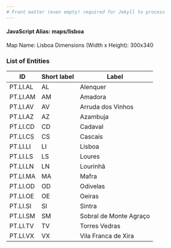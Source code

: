 ```yaml
---
# Front matter (even empty) required for Jekyll to process
---
```


#### JavaScript Alias: maps/lisboa

Map Name: Lisboa
Dimensions (Width x Height): 300x340





### List of Entities

ID | Short label | Label
---|---|---|
PT.LI.AL|AL|Alenquer
PT.LI.AM|AM|Amadora
PT.LI.AV|AV|Arruda dos Vinhos
PT.LI.AZ|AZ|Azambuja
PT.LI.CD|CD|Cadaval
PT.LI.CS|CS|Cascais
PT.LI.LI|LI|Lisboa
PT.LI.LS|LS|Loures
PT.LI.LN|LN|Lourinhã
PT.LI.MA|MA|Mafra
PT.LI.OD|OD|Odivelas
PT.LI.OE|OE|Oeiras
PT.LI.SI|SI|Sintra
PT.LI.SM|SM|Sobral de Monte Agraço
PT.LI.TV|TV|Torres Vedras
PT.LI.VX|VX|Vila Franca de Xira

